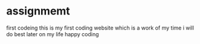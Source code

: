 # assignmemt
first codeing 
this is my first coding website which is a work of my time
i will do best later on my life 
happy coding
 
